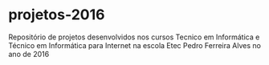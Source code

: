 # projetos-2016
Repositório de projetos desenvolvidos nos cursos Tecnico em Informática e Técnico em Informática para Internet na escola Etec Pedro Ferreira Alves no ano de 2016
